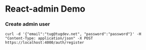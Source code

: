 # React-admin Demo

### Create admin user
```
curl -d '{"email":"tug@tugdev.net", "password":"password"}' -H "Content-Type: application/json" -X POST https://localhost:4000/auth/register
```
